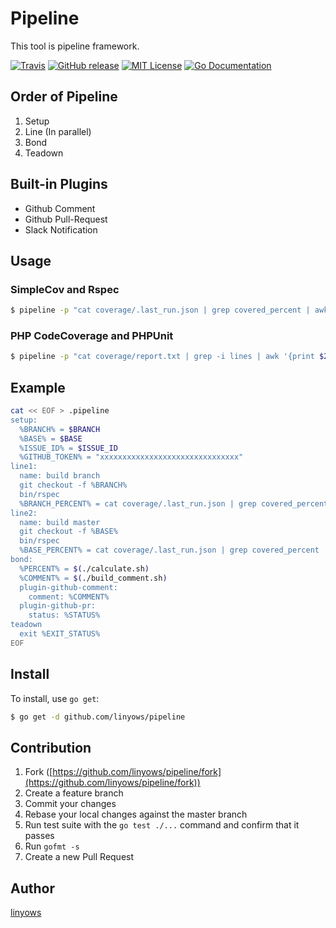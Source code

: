 Pipeline
========

This tool is pipeline framework.

[![Travis](https://img.shields.io/travis/linyows/pipeline.svg?style=flat-square)][travis]
[![GitHub release](http://img.shields.io/github/release/linyows/pipeline.svg?style=flat-square)][release]
[![MIT License](http://img.shields.io/badge/license-MIT-blue.svg?style=flat-square)][license]
[![Go Documentation](http://img.shields.io/badge/go-documentation-blue.svg?style=flat-square)][godocs]

[travis]: https://travis-ci.org/linyows/pipeline
[release]: https://github.com/linyows/pipeline/releases
[license]: https://github.com/linyows/pipeline/blob/master/LICENSE
[godocs]: http://godoc.org/github.com/linyows/pipeline

Order of Pipeline
-----------------

1. Setup
1. Line (In parallel)
1. Bond
1. Teadown

Built-in Plugins
----------------

- Github Comment
- Github Pull-Request
- Slack Notification

Usage
-----

### SimpleCov and Rspec

```sh
$ pipeline -p "cat coverage/.last_run.json | grep covered_percent | awk '{print $2}'" bin/rspec
```

### PHP CodeCoverage and PHPUnit

```sh
$ pipeline -p "cat coverage/report.txt | grep -i lines | awk '{print $2}' | sed 's/%//'" vendor/bin/phpunit
```

Example
-------

```sh
cat << EOF > .pipeline
setup:
  %BRANCH% = $BRANCH
  %BASE% = $BASE
  %ISSUE_ID% = $ISSUE_ID
  %GITHUB_TOKEN% = "xxxxxxxxxxxxxxxxxxxxxxxxxxxxxxx"
line1:
  name: build branch
  git checkout -f %BRANCH%
  bin/rspec
  %BRANCH_PERCENT% = cat coverage/.last_run.json | grep covered_percent | awk '{print $2}'"
line2:
  name: build master
  git checkout -f %BASE%
  bin/rspec
  %BASE_PERCENT% = cat coverage/.last_run.json | grep covered_percent | awk '{print $2}'"
bond:
  %PERCENT% = $(./calculate.sh)
  %COMMENT% = $(./build_comment.sh)
  plugin-github-comment:
    comment: %COMMENT%
  plugin-github-pr:
    status: %STATUS%
teadown
  exit %EXIT_STATUS%
EOF
```

Install
-------

To install, use `go get`:

```sh
$ go get -d github.com/linyows/pipeline
```

Contribution
------------

1. Fork ([https://github.com/linyows/pipeline/fork](https://github.com/linyows/pipeline/fork))
1. Create a feature branch
1. Commit your changes
1. Rebase your local changes against the master branch
1. Run test suite with the `go test ./...` command and confirm that it passes
1. Run `gofmt -s`
1. Create a new Pull Request

Author
------

[linyows](https://github.com/linyows)
